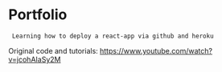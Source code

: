 # Portfolio

``` Learning how to deploy a react-app via github and heroku```

Original code and tutorials: https://www.youtube.com/watch?v=jcohAIaSy2M
